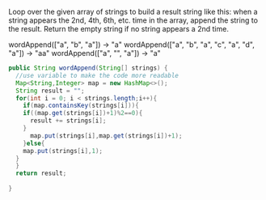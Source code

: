 Loop over the given array of strings to build a result string like this: when a string appears the 2nd, 4th, 6th, etc. time in the array, append the string to the result. Return the empty string if no string appears a 2nd time.

wordAppend(["a", "b", "a"]) → "a"
wordAppend(["a", "b", "a", "c", "a", "d", "a"]) → "aa"
wordAppend(["a", "", "a"]) → "a"



```java
public String wordAppend(String[] strings) {
  //use variable to make the code more readable
  Map<String,Integer> map = new HashMap<>();
  String result = "";
  for(int i = 0; i < strings.length;i++){
    if(map.containsKey(strings[i])){
    if((map.get(strings[i])+1)%2==0){
      result += strings[i];
    }
      map.put(strings[i],map.get(strings[i])+1);
    }else{
    map.put(strings[i],1);
  }
  }
  return result;
 
}



```


